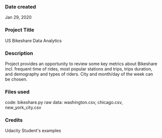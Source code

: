 ### Date created
Jan 29, 2020

### Project Title
US Bikeshare Data Analytics

### Description
Project provides an opportunity to review some key metrics about Bikeshare incl. frequent time of rides, most popular stations and trips, trips duration, and demography and types of riders. City and month/day of the week can be chosen.

### Files used
code: bikeshare.py
raw data: washington.csv, chicago.csv, new_york_city.csv

### Credits
Udacity Student's examples
